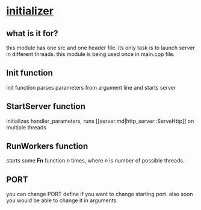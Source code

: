 # [initializer](https://github.com/LeeDoor/hex_chess_backend/tree/main/src/initializer)
## what is it for?
this module has one src and one header file. its only task is to launch server in different threads. this module is being used once in main.cpp file.

## Init function
init function parses parameters from argument line and starts server
## StartServer function
initializes handler_parameters, runs [[server.md|http_server::ServeHttp]] on multiple threads

## RunWorkers function
starts some **Fn** function *n* times, where *n* is number of possible threads.

## PORT
you can change PORT define if you want to change starting port. also soon you would be able to change it in arguments
